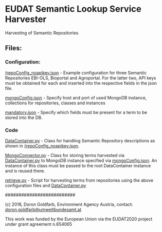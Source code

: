 # EUDAT Semantic Lookup Service Harvester

Harvesting of Semantic Repositories

## Files:

### Configuration:

[(repoConfig_noapikey.json](repoConfig_noapikey.json) - Example configuration for three Semantic Repositories EBI-OLS, Bioportal and Agroportal. For the latter two, API keys must be obtained for each and inserted into the respective fields in the json file.

[mongoConfig.json](mongoConfig.json) - Specify host and port of used MongoDB instance, collections for repositories, classes and instances

[mandatory.json](mandatory.json) - Specify which fields must be present for a term to be stored into the DB.

### Code

[DataContainer.py](DataContainer.py) - Class for handling Semantic Repository descriptions as shown in [(repoConfig_noapikey.json](repoConfig_noapikey.json).

[MongoConnector.py](MongoConnector.py) - Class for storing terms harvested via [DataContainer.py](DataContainer.py) to MongoDB instance specified via [mongoConfig.json](mongoConfig.json). An instance of this class must be passed to the root DataContainer instance and is reused there.

[retrieve.py](retrieve.py) - Script for harvesting terms from repositories using the above configuration files and [DataContainer.py](DataContainer.py)


##########################

(c) 2018, Doron Goldfarb, Environment Agency Austria, contact: doron.goldfarb@umweltbundesamt.at

This work was funded by the European Union via the EUDAT2020 project under grant agreement n.654065
